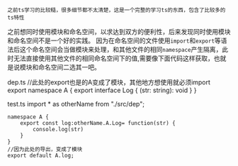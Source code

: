     之前ts学习的比较糙，很多细节都不太清楚，这是一个完整的学习ts的东西，包含了比较多的ts特性

之前想同时使用模块和命名空间，以求达到双方的便利性，后来发现同时使用模块和命名空间不是一个好的实践。
因为在命名空间的文件使用`import`和`export`等语法后这个命名空间会当做模块来处理，和其他文件的相同`namespace`产生隔离，此时无法直接使用其他文件的相同命名空间下的值,需要像下面代码这样获取，也就是说模块和命名空间二选其一吧。 

dep.ts
    //此处的export也是的A变成了模块，其他地方想使用就必须import
    export namespace A {
        export interface Log {
            (str: string): void
        }
    }

test.ts
    import * as otherName from "./src/dep";

    namespace A {
        export const log:otherName.A.Log= function(str) {
            console.log(str)
        }
    }
    //因为此处的导出，变成了模块
    export default A.log;
